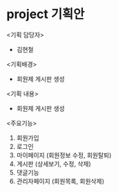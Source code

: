 # project 기획안

<기획 담당자>
 - 김현철
 
<기획배경>
- 회원제 게시판 생성

<기획 내용>
- 회원제 게시판 생성

<주요기능>
  1. 회원가입
  2. 로그인
  3. 마이페이지 (회원정보 수정, 회원탈퇴)
  4. 게시판 (상세보기, 수정, 삭제)
  5. 댓글기능
  6. 관리자페이지 (회원목록, 회원삭제)
  

